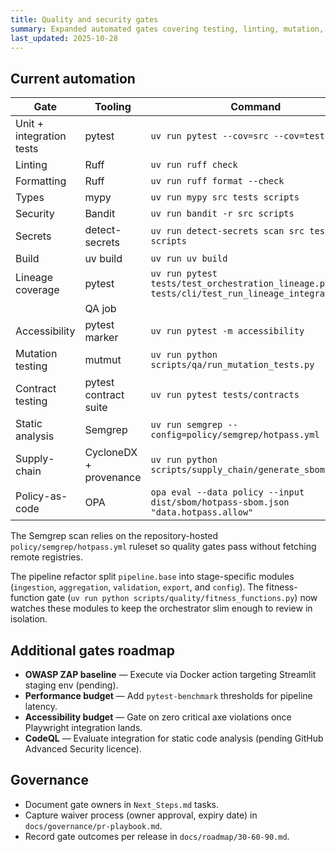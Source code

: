 ```yaml
---
title: Quality and security gates
summary: Expanded automated gates covering testing, linting, mutation, contracts, and security scans.
last_updated: 2025-10-28
---
```


## Current automation

| Gate                     | Tooling                | Command                                                                           | Evidence                    |
| ------------------------ | ---------------------- | --------------------------------------------------------------------------------- | --------------------------- |
| Unit + integration tests | pytest                 | `uv run pytest --cov=src --cov=tests`                                             | QA job (`process-data.yml`) |
| Linting                  | Ruff                   | `uv run ruff check`                                                               | QA job                      |
| Formatting               | Ruff                   | `uv run ruff format --check`                                                      | QA job                      |
| Types                    | mypy                   | `uv run mypy src tests scripts`                                                   | QA job                      |
| Security                 | Bandit                 | `uv run bandit -r src scripts`                                                    | QA job                      |
| Secrets                  | detect-secrets         | `uv run detect-secrets scan src tests scripts`                                    | QA job                      |
| Build                    | uv build               | `uv run uv build`                                                                 | QA job                      |
| Lineage coverage         | pytest                 | `uv run pytest tests/test_orchestration_lineage.py tests/cli/test_run_lineage_integration.py`
                | QA job                      |
| Accessibility            | pytest marker          | `uv run pytest -m accessibility`                                                  | Accessibility job           |
| Mutation testing         | mutmut                 | `uv run python scripts/qa/run_mutation_tests.py`                                  | Mutation job                |
| Contract testing         | pytest contract suite  | `uv run pytest tests/contracts`                                                   | QA job                      |
| Static analysis          | Semgrep                | `uv run semgrep --config=policy/semgrep/hotpass.yml`                              | Static-analysis job         |
| Supply-chain             | CycloneDX + provenance | `uv run python scripts/supply_chain/generate_sbom.py`                             | Supply-chain job            |
| Policy-as-code           | OPA                    | `opa eval --data policy --input dist/sbom/hotpass-sbom.json "data.hotpass.allow"` | Supply-chain job            |

The Semgrep scan relies on the repository-hosted `policy/semgrep/hotpass.yml` ruleset so quality gates pass without fetching
remote registries.

The pipeline refactor split `pipeline.base` into stage-specific modules (`ingestion`, `aggregation`, `validation`, `export`, and
`config`). The fitness-function gate (`uv run python scripts/quality/fitness_functions.py`) now watches these modules to keep the
orchestrator slim enough to review in isolation.

## Additional gates roadmap

- **OWASP ZAP baseline** — Execute via Docker action targeting Streamlit staging env (pending).
- **Performance budget** — Add `pytest-benchmark` thresholds for pipeline latency.
- **Accessibility budget** — Gate on zero critical axe violations once Playwright integration lands.
- **CodeQL** — Evaluate integration for static code analysis (pending GitHub Advanced Security licence).

## Governance

- Document gate owners in `Next_Steps.md` tasks.
- Capture waiver process (owner approval, expiry date) in `docs/governance/pr-playbook.md`.
- Record gate outcomes per release in `docs/roadmap/30-60-90.md`.
